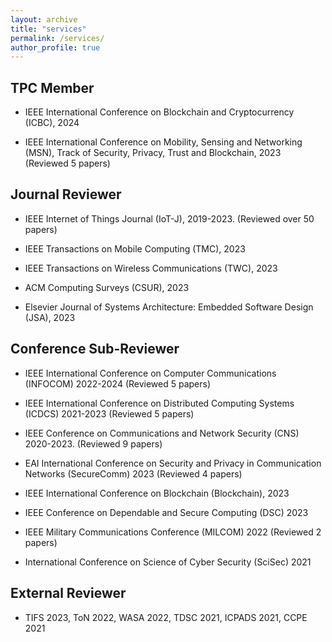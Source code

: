 ```yaml
---
layout: archive
title: "services"
permalink: /services/
author_profile: true
---
```


## TPC Member
- IEEE International Conference on Blockchain and Cryptocurrency (ICBC), 2024

- IEEE International Conference on Mobility, Sensing and Networking (MSN), Track of Security, Privacy, Trust and Blockchain, 2023 (Reviewed 5 papers)

## Journal Reviewer
- IEEE Internet of Things Journal (IoT-J), 2019-2023. (Reviewed over 50 papers)

- IEEE Transactions on Mobile Computing (TMC), 2023

- IEEE Transactions on Wireless Communications (TWC), 2023

- ACM Computing Surveys (CSUR), 2023

- Elsevier Journal of Systems Architecture: Embedded Software Design (JSA), 2023

## Conference Sub-Reviewer
- IEEE International Conference on Computer Communications (INFOCOM) 2022-2024 (Reviewed 5 papers)

- IEEE International Conference on Distributed Computing Systems (ICDCS) 2021-2023  (Reviewed 5 papers)

- IEEE Conference on Communications and Network Security (CNS) 2020-2023.  (Reviewed 9 papers)

- EAI International Conference on Security and Privacy in Communication Networks (SecureComm) 2023 (Reviewed 4 papers)

- IEEE International Conference on Blockchain (Blockchain), 2023

- IEEE Conference on Dependable and Secure Computing (DSC) 2023

- IEEE Military Communications Conference (MILCOM) 2022 (Reviewed 2 papers)

- International Conference on Science of Cyber Security (SciSec) 2021

## External Reviewer
- TIFS 2023, ToN 2022, WASA 2022, TDSC 2021, ICPADS 2021, CCPE 2021
